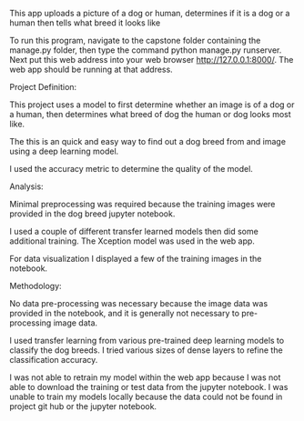 This app uploads a picture of a dog or human, determines if it is a dog or a human then tells what breed it looks like

To run this program, navigate to the capstone folder containing the manage.py folder, then type the command python manage.py runserver.
Next put this web address into your web browser http://127.0.0.1:8000/.  The web app should be running at that address.


Project Definition:

This project uses a model to first determine whether an image is of a dog or a human, then determines what breed of dog the human or dog looks most like.

The this is an quick and easy way to find out a dog breed from and image using a deep learning model.

I used the accuracy metric to determine the quality of the model.

Analysis:

Minimal preprocessing was required because the training images were provided in the dog breed jupyter notebook.

I used a couple of different transfer learned models then did some additional training. The  Xception model was used in the web app.

For data visualization I displayed a few of the training images in the notebook.

Methodology:

No data pre-processing was necessary because the image data was provided in the notebook, and it is generally not necessary to pre-processing image data.

I used transfer learning from various pre-trained deep learning models to classify the dog breeds.  I tried various sizes of dense layers to refine the classification accuracy.

I was not able to retrain my model within the web app because I was not able to download the training or test data from the jupyter notebook.  I was unable to train my models locally because the data could not be found in project git hub or the jupyter notebook.



